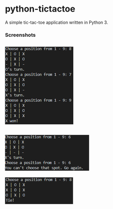 # python-tictactoe

A simple tic-tac-toe application written in Python 3.

### Screenshots
![image](./assets/TTT1.png)
---
![image](./assets/TTT3.png)
---
![image](./assets/TTT2.png)